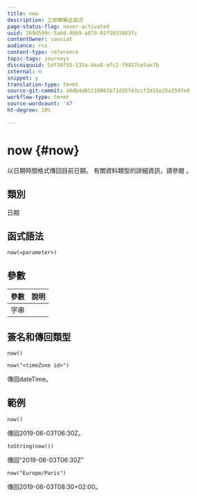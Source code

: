 ```yaml
---
title: now
description: 立即瞭解此函式
page-status-flag: never-activated
uuid: 269d590c-5a6d-40b9-a879-02f5033863fc
contentOwner: sauviat
audience: rns
content-type: reference
topic-tags: journeys
discoiquuid: 5df34f55-135a-4ea8-afc2-f9427ce5ae7b
internal: n
snippet: y
translation-type: tm+mt
source-git-commit: a0db4d65218861b71d35f83ccf2d15e25a1597e8
workflow-type: tm+mt
source-wordcount: '47'
ht-degree: 10%

---
```



# now {#now}

以日期時間格式傳回目前日期。 有關資料類型的詳細資訊，請參閱 [](../expression/data-types.md)。

## 類別

日期

## 函式語法

`now(<parameter>)`

## 參數

| 參數 | 說明 |
|--- |--- |
| 字串 |  |

## 簽名和傳回類型

`now()`

`now("<timeZone id>")`

傳回dateTime。

## 範例

`now()`

傳回2019-06-03T06:30Z。

`toString(now())`

傳回&quot;2019-06-03T06:30Z&quot;

`now("Europe/Paris")`

傳回2019-06-03T08:30+02:00。